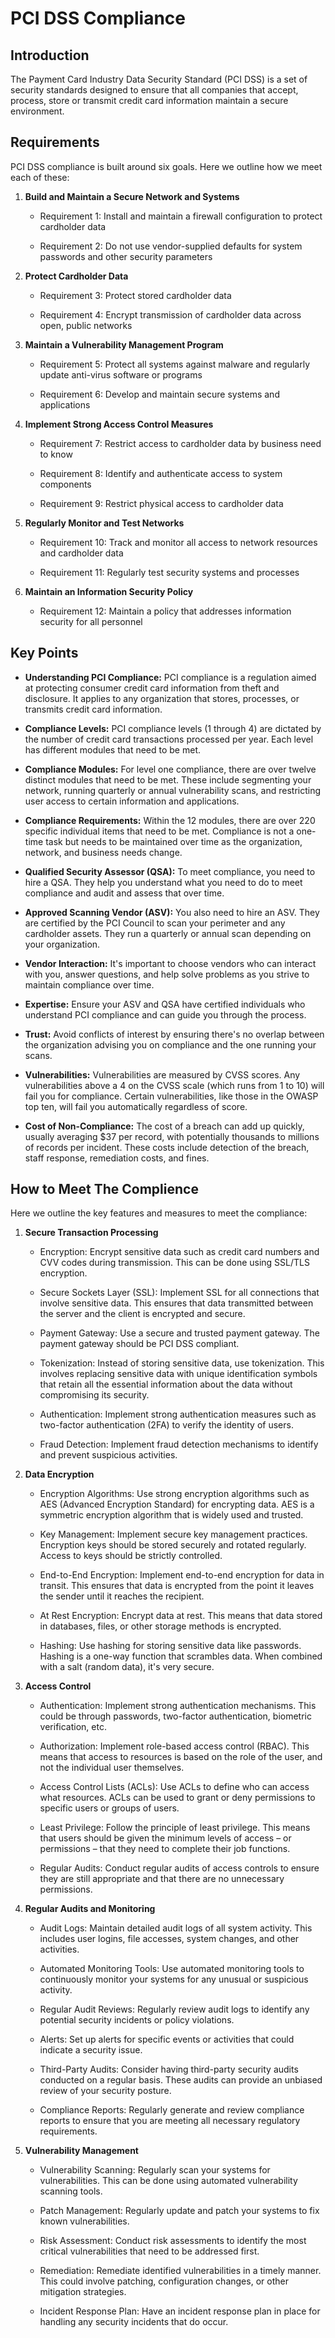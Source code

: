 # PCI DSS Compliance

## Introduction

The Payment Card Industry Data Security Standard (PCI DSS) is a set of security standards designed to ensure that all companies that accept, process, store or transmit credit card information maintain a secure environment.

## Requirements

PCI DSS compliance is built around six goals. Here we outline how we meet each of these:

1. **Build and Maintain a Secure Network and Systems**

    - Requirement 1: Install and maintain a firewall configuration to protect cardholder data

    - Requirement 2: Do not use vendor-supplied defaults for system passwords and other security parameters

2. **Protect Cardholder Data**

    - Requirement 3: Protect stored cardholder data

    - Requirement 4: Encrypt transmission of cardholder data across open, public networks

3. **Maintain a Vulnerability Management Program**

    - Requirement 5: Protect all systems against malware and regularly update anti-virus software or programs

    - Requirement 6: Develop and maintain secure systems and applications

4. **Implement Strong Access Control Measures**

    - Requirement 7: Restrict access to cardholder data by business need to know

    - Requirement 8: Identify and authenticate access to system components

    - Requirement 9: Restrict physical access to cardholder data

5. **Regularly Monitor and Test Networks**

    - Requirement 10: Track and monitor all access to network resources and cardholder data

    - Requirement 11: Regularly test security systems and processes

6. **Maintain an Information Security Policy**

   - Requirement 12: Maintain a policy that addresses information security for all personnel

## Key Points

- **Understanding PCI Compliance:** PCI compliance is a regulation aimed at protecting consumer credit card information from theft and disclosure. It applies to any organization that stores, processes, or transmits credit card information.

- **Compliance Levels:** PCI compliance levels (1 through 4) are dictated by the number of credit card transactions processed per year. Each level has different modules that need to be met.

- **Compliance Modules:** For level one compliance, there are over twelve distinct modules that need to be met. These include segmenting your network, running quarterly or annual vulnerability scans, and restricting user access to certain information and applications.

- **Compliance Requirements:** Within the 12 modules, there are over 220 specific individual items that need to be met. Compliance is not a one-time task but needs to be maintained over time as the organization, network, and business needs change.

- **Qualified Security Assessor (QSA):** To meet compliance, you need to hire a QSA. They help you understand what you need to do to meet compliance and audit and assess that over time.

- **Approved Scanning Vendor (ASV):** You also need to hire an ASV. They are certified by the PCI Council to scan your perimeter and any cardholder assets. They run a quarterly or annual scan depending on your organization.

- **Vendor Interaction:** It's important to choose vendors who can interact with you, answer questions, and help solve problems as you strive to maintain compliance over time.

- **Expertise:** Ensure your ASV and QSA have certified individuals who understand PCI compliance and can guide you through the process.

- **Trust:** Avoid conflicts of interest by ensuring there's no overlap between the organization advising you on compliance and the one running your scans.

- **Vulnerabilities:** Vulnerabilities are measured by CVSS scores. Any vulnerabilities above a 4 on the CVSS scale (which runs from 1 to 10) will fail you for compliance. Certain vulnerabilities, like those in the OWASP top ten, will fail you automatically regardless of score.

- **Cost of Non-Compliance:** The cost of a breach can add up quickly, usually averaging $37 per record, with potentially thousands to millions of records per incident. These costs include detection of the breach, staff response, remediation costs, and fines.

## How to Meet The Complience

Here we outline the key features and measures to meet the compliance:

1. **Secure Transaction Processing**

    - Encryption: Encrypt sensitive data such as credit card numbers and CVV codes during transmission. This can be done using SSL/TLS encryption.

    - Secure Sockets Layer (SSL): Implement SSL for all connections that involve sensitive data. This ensures that data transmitted between the server and the client is encrypted and secure.

    - Payment Gateway: Use a secure and trusted payment gateway. The payment gateway should be PCI DSS compliant.

    - Tokenization: Instead of storing sensitive data, use tokenization. This involves replacing sensitive data with unique identification symbols that retain all the essential information about the data without compromising its security.

    - Authentication: Implement strong authentication measures such as two-factor authentication (2FA) to verify the identity of users.

    - Fraud Detection: Implement fraud detection mechanisms to identify and prevent suspicious activities.

2. **Data Encryption**

    - Encryption Algorithms: Use strong encryption algorithms such as AES (Advanced Encryption Standard) for encrypting data. AES is a symmetric encryption algorithm that is widely used and trusted.

    - Key Management: Implement secure key management practices. Encryption keys should be stored securely and rotated regularly. Access to keys should be strictly controlled.

    - End-to-End Encryption: Implement end-to-end encryption for data in transit. This ensures that data is encrypted from the point it leaves the sender until it reaches the recipient.

    - At Rest Encryption: Encrypt data at rest. This means that data stored in databases, files, or other storage methods is encrypted.

    - Hashing: Use hashing for storing sensitive data like passwords. Hashing is a one-way function that scrambles data. When combined with a salt (random data), it's very secure.

3. **Access Control**

    - Authentication: Implement strong authentication mechanisms. This could be through passwords, two-factor authentication, biometric verification, etc.

    - Authorization: Implement role-based access control (RBAC). This means that access to resources is based on the role of the user, and not the individual user themselves.

    - Access Control Lists (ACLs): Use ACLs to define who can access what resources. ACLs can be used to grant or deny permissions to specific users or groups of users.

    - Least Privilege: Follow the principle of least privilege. This means that users should be given the minimum levels of access – or permissions – that they need to complete their job functions.

    - Regular Audits: Conduct regular audits of access controls to ensure they are still appropriate and that there are no unnecessary permissions.

4. **Regular Audits and Monitoring**

    - Audit Logs: Maintain detailed audit logs of all system activity. This includes user logins, file accesses, system changes, and other activities.

    - Automated Monitoring Tools: Use automated monitoring tools to continuously monitor your systems for any unusual or suspicious activity.

    - Regular Audit Reviews: Regularly review audit logs to identify any potential security incidents or policy violations.

    - Alerts: Set up alerts for specific events or activities that could indicate a security issue.

    - Third-Party Audits: Consider having third-party security audits conducted on a regular basis. These audits can provide an unbiased review of your security posture.

    - Compliance Reports: Regularly generate and review compliance reports to ensure that you are meeting all necessary regulatory requirements.

5. **Vulnerability Management**

    - Vulnerability Scanning: Regularly scan your systems for vulnerabilities. This can be done using automated vulnerability scanning tools.

    - Patch Management: Regularly update and patch your systems to fix known vulnerabilities.

    - Risk Assessment: Conduct risk assessments to identify the most critical vulnerabilities that need to be addressed first.

    - Remediation: Remediate identified vulnerabilities in a timely manner. This could involve patching, configuration changes, or other mitigation strategies.

    - Incident Response Plan: Have an incident response plan in place for handling any security incidents that do occur.
